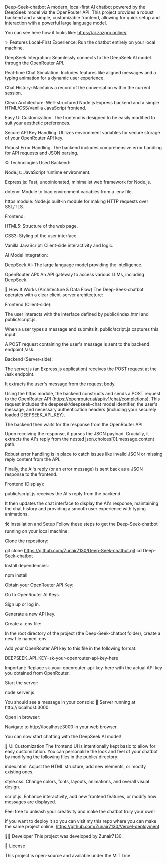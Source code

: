 Deep-Seek-chatbot
A modern, local-first AI chatbot powered by the DeepSeek model via the OpenRouter API. This project provides a robust backend and a simple, customizable frontend, allowing for quick setup and interaction with a powerful large language model.

You can see here how it looks like: https://ai.zazpro.online/

✨ Features
Local-First Experience: Run the chatbot entirely on your local machine.

DeepSeek Integration: Seamlessly connects to the DeepSeek AI model through the OpenRouter API.

Real-time Chat Simulation: Includes features like aligned messages and a typing animation for a dynamic user experience.

Chat History: Maintains a record of the conversation within the current session.

Clean Architecture: Well-structured Node.js Express backend and a simple HTML/CSS/Vanilla JavaScript frontend.

Easy UI Customization: The frontend is designed to be easily modified to suit your aesthetic preferences.

Secure API Key Handling: Utilizes environment variables for secure storage of your OpenRouter API key.

Robust Error Handling: The backend includes comprehensive error handling for API requests and JSON parsing.

⚙️ Technologies Used
Backend:

Node.js: JavaScript runtime environment.

Express.js: Fast, unopinionated, minimalist web framework for Node.js.

dotenv: Module to load environment variables from a .env file.

https module: Node.js built-in module for making HTTP requests over SSL/TLS.

Frontend:

HTML5: Structure of the web page.

CSS3: Styling of the user interface.

Vanilla JavaScript: Client-side interactivity and logic.

AI Model Integration:

DeepSeek AI: The large language model providing the intelligence.

OpenRouter API: An API gateway to access various LLMs, including DeepSeek.

🚀 How It Works (Architecture & Data Flow)
The Deep-Seek-chatbot operates with a clear client-server architecture:

Frontend (Client-side):

The user interacts with the interface defined by public/index.html and public/script.js.

When a user types a message and submits it, public/script.js captures this input.

A POST request containing the user's message is sent to the backend endpoint /ask.

Backend (Server-side):

The server.js (an Express.js application) receives the POST request at the /ask endpoint.

It extracts the user's message from the request body.

Using the https module, the backend constructs and sends a POST request to the OpenRouter API (https://openrouter.ai/api/v1/chat/completions). This request includes the deepseek/deepseek-chat model identifier, the user's message, and necessary authentication headers (including your securely loaded DEEPSEEK_API_KEY).

The backend then waits for the response from the OpenRouter API.

Upon receiving the response, it parses the JSON payload. Crucially, it extracts the AI's reply from the nested json.choices[0].message.content path.

Robust error handling is in place to catch issues like invalid JSON or missing reply content from the API.

Finally, the AI's reply (or an error message) is sent back as a JSON response to the frontend.

Frontend (Display):

public/script.js receives the AI's reply from the backend.

It then updates the chat interface to display the AI's response, maintaining the chat history and providing a smooth user experience with typing animations.

🛠️ Installation and Setup
Follow these steps to get the Deep-Seek-chatbot running on your local machine:

Clone the repository:

git clone https://github.com/Zunair7130/Deep-Seek-chatbot.git
cd Deep-Seek-chatbot

Install dependencies:

npm install

Obtain your OpenRouter API Key:

Go to OpenRouter AI Keys.

Sign up or log in.

Generate a new API key.

Create a .env file:

In the root directory of the project (the Deep-Seek-chatbot folder), create a new file named .env.

Add your OpenRouter API key to this file in the following format:

DEEPSEEK_API_KEY=sk-your-openrouter-api-key-here

Important: Replace sk-your-openrouter-api-key-here with the actual API key you obtained from OpenRouter.

Start the server:

node server.js

You should see a message in your console: 🚀 Server running at http://localhost:3000.

Open in browser:

Navigate to http://localhost:3000 in your web browser.

You can now start chatting with the DeepSeek AI model!

🎨 UI Customization
The frontend UI is intentionally kept basic to allow for easy customization. You can personalize the look and feel of your chatbot by modifying the following files in the public/ directory:

index.html: Adjust the HTML structure, add new elements, or modify existing ones.

style.css: Change colors, fonts, layouts, animations, and overall visual design.

script.js: Enhance interactivity, add new frontend features, or modify how messages are displayed.

Feel free to unleash your creativity and make the chatbot truly your own!

If you want to deploy it so you can visit my this repo where you can make the same project online: https://github.com/Zunair7130/Vercel-deployment

🧑‍💻 Developer
This project was developed by Zunair7130.

📄 License

This project is open-source and available under the MIT Lice



